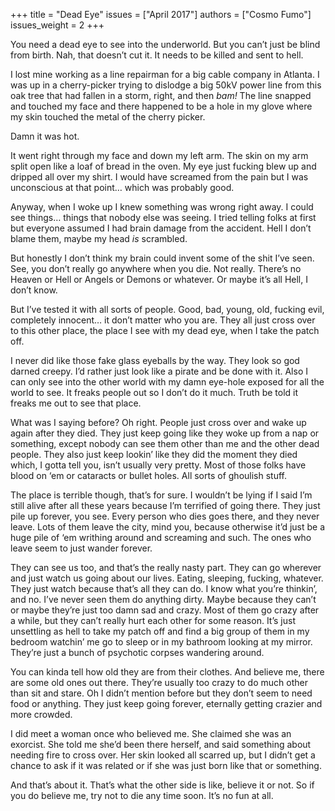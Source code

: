 +++
title = "Dead Eye"
issues = ["April 2017"]
authors = ["Cosmo Fumo"]
issues_weight = 2
+++

You need a dead eye to see into the underworld. But you can’t just be blind from birth. Nah, that doesn’t cut it. It needs to be killed and sent to hell.

I lost mine working as a line repairman for a big cable company in Atlanta. I was up in a cherry-picker trying to dislodge a big 50kV power line from this oak tree that had fallen in a storm, right, and then *bam!* The line snapped and touched my face and there happened to be a hole in my glove where my skin touched the metal of the cherry picker.

Damn it was hot.

It went right through my face and down my left arm. The skin on my arm split open like a loaf of bread in the oven. My eye just fucking blew up and dripped all over my shirt. I would have screamed from the pain but I was unconscious at that point… which was probably good.

Anyway, when I woke up I knew something was wrong right away. I could see things… things that nobody else was seeing. I tried telling folks at first but everyone assumed I had brain damage from the accident. Hell I don’t blame them, maybe my head *is* scrambled.

But honestly I don’t think my brain could invent some of the shit I’ve seen. See, you don’t really go anywhere when you die. Not really. There’s no Heaven or Hell or Angels or Demons or whatever. Or maybe it’s all Hell, I don’t know.

But I’ve tested it with all sorts of people. Good, bad, young, old, fucking evil, completely innocent… it don’t matter who you are. They all just cross over to this other place, the place I see with my dead eye, when I take the patch off.

I never did like those fake glass eyeballs by the way. They look so god darned creepy. I’d rather just look like a pirate and be done with it. Also I can only see into the other world with my damn eye-hole exposed for all the world to see. It freaks people out so I don’t do it much. Truth be told it freaks me out to see that place.

What was I saying before? Oh right. People just cross over and wake up again after they died. They just keep going like they woke up from a nap or something, except nobody can see them other than me and the other dead people. They also just keep lookin’ like they did the moment they died which, I gotta tell you, isn’t usually very pretty. Most of those folks have blood on ‘em or cataracts or bullet holes. All sorts of ghoulish stuff.

The place is terrible though, that’s for sure. I wouldn’t be lying if I said I’m still alive after all these years because I’m terrified of going there. They just pile up forever, you see. Every person who dies goes there, and they never leave. Lots of them leave the city, mind you, because otherwise it’d just be a huge pile of ‘em writhing around and screaming and such. The ones who leave seem to just wander forever.

They can see us too, and that’s the really nasty part. They can go wherever and just watch us going about our lives. Eating, sleeping, fucking, whatever. They just watch because that’s all they can do. I know what you’re thinkin’, and no. I’ve never seen them do anything dirty. Maybe because they can’t or maybe they’re just too damn sad and crazy. Most of them go crazy after a while, but they can’t really hurt each other for some reason. It’s just unsettling as hell to take my patch off and find a big group of them in my bedroom watchin’ me go to sleep or in my bathroom looking at my mirror. They’re just a bunch of psychotic corpses wandering around.

You can kinda tell how old they are from their clothes. And believe me, there are some old ones out there. They’re usually too crazy to do much other than sit and stare. Oh I didn’t mention before but they don’t seem to need food or anything. They just keep going forever, eternally getting crazier and more crowded.

I did meet a woman once who believed me. She claimed she was an exorcist. She told me she’d been there herself, and said something about needing fire to cross over. Her skin looked all scarred up, but I didn’t get a chance to ask if it was related or if she was just born like that or something.

And that’s about it. That’s what the other side is like, believe it or not. So if you do believe me, try not to die any time soon. It’s no fun at all.
